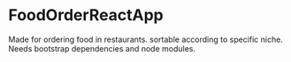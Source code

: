 # FoodOrderReactApp
Made for ordering food in restaurants.
sortable according to specific niche.
Needs bootstrap dependencies and node modules.
